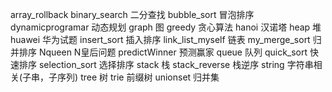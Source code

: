 array_rollback
binary_search       二分查找
bubble_sort         冒泡排序
dynamicprogramar    动态规划
graph               图
greedy              贪心算法
hanoi               汉诺塔
heap                堆
huawei              华为试题
insert_sort         插入排序
link_list_myself    链表
my_merge_sort       归并排序
Nqueen              N皇后问题
predictWinner       预测赢家
queue               队列
quick_sort          快速排序
selection_sort      选择排序
stack               栈
stack_reverse       栈逆序
string              字符串相关(子串，子序列)
tree                树
trie                前缀树
unionset            归并集